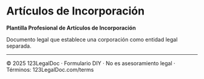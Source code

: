 # Artículos de Incorporación

**Plantilla Profesional de Artículos de Incorporación**

Documento legal que establece una corporación como entidad legal separada.

---

© 2025 123LegalDoc · Formulario DIY · No es asesoramiento legal · Términos: 123LegalDoc.com/terms
